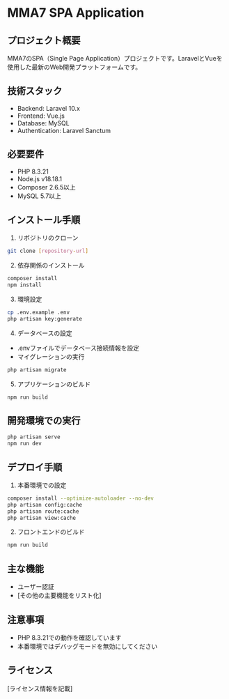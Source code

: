 

# MMA7 SPA Application

## プロジェクト概要
MMA7のSPA（Single Page Application）プロジェクトです。LaravelとVueを使用した最新のWeb開発プラットフォームです。

## 技術スタック
- Backend: Laravel 10.x
- Frontend: Vue.js
- Database: MySQL
- Authentication: Laravel Sanctum

## 必要要件
- PHP 8.3.21
- Node.js v18.18.1
- Composer 2.6.5以上
- MySQL 5.7以上

## インストール手順
1. リポジトリのクローン
```bash
git clone [repository-url]
```

2. 依存関係のインストール
```bash
composer install
npm install
```

3. 環境設定
```bash
cp .env.example .env
php artisan key:generate
```

4. データベースの設定
- .envファイルでデータベース接続情報を設定
- マイグレーションの実行
```bash
php artisan migrate
```

5. アプリケーションのビルド
```bash
npm run build
```

## 開発環境での実行
```bash
php artisan serve
npm run dev
```

## デプロイ手順
1. 本番環境での設定
```bash
composer install --optimize-autoloader --no-dev
php artisan config:cache
php artisan route:cache
php artisan view:cache
```

2. フロントエンドのビルド
```bash
npm run build
```

## 主な機能
- ユーザー認証
- [その他の主要機能をリスト化]

## 注意事項
- PHP 8.3.21での動作を確認しています
- 本番環境ではデバッグモードを無効にしてください

## ライセンス
[ライセンス情報を記載]
